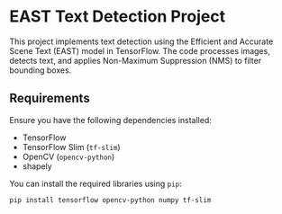 # EAST Text Detection Project

This project implements text detection using the Efficient and Accurate Scene Text (EAST) model in TensorFlow. The code processes images, detects text, and applies Non-Maximum Suppression (NMS) to filter bounding boxes.

## Requirements

Ensure you have the following dependencies installed:

- TensorFlow 
- TensorFlow Slim (`tf-slim`)
- OpenCV (`opencv-python`)
- shapely
  

You can install the required libraries using `pip`:

```bash
pip install tensorflow opencv-python numpy tf-slim
```

